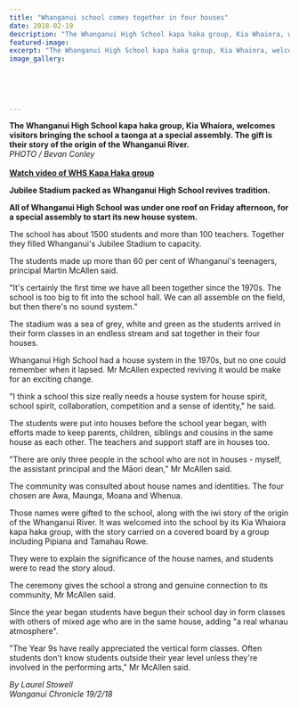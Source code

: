 ```yaml
---
title: "Whanganui school comes together in four houses"
date: 2018-02-19
description: "The Whanganui High School kapa haka group, Kia Whaiora, welcomes visitors bringing the school a taonga at a special assembly..."
featured-image: 
excerpt: "The Whanganui High School kapa haka group, Kia Whaiora, welcomes visitors bringing the school a taonga at a special assembly."
image_gallery:
    
    
    
    
    
---
```


<p><strong>The Whanganui High School kapa haka group, Kia Whaiora, welcomes visitors bringing the school a taonga at a special assembly. The gift is their story of the origin of the Whanganui River.<br /></strong><em>PHOTO / Bevan Conley</em><br /><strong><br /><a href="http://www.nzherald.co.nz/wanganui-chronicle/news/article.cfm?c_id=1503426&amp;objectid=11996013">Watch video of WHS Kapa Haka group</a></strong></p>
<p><strong></strong><strong>Jubilee Stadium packed as Whanganui High School revives tradition.</strong></p>
<p class="element element-paragraph"><strong>All of Whanganui High School was under one roof on Friday afternoon, for a special assembly to start its new house system.</strong></p>
<p class="element element-paragraph">The school has about 1500 students and more than 100 teachers. Together they filled Whanganui's Jubilee Stadium to capacity.</p>
<p class="element element-paragraph">The students made up more than 60 per cent of Whanganui's teenagers, principal Martin McAllen said.</p>
<p class="element element-paragraph">"It's certainly the first time we have all been together since the 1970s. The school is too big to fit into the school hall. We can all assemble on the field, but then there's no sound system."</p>
<p class="element element-paragraph">The stadium was a sea of grey, white and green as the students arrived in their form classes in an endless stream and sat together in their four houses.</p>
<p class="element element-paragraph">Whanganui High School had a house system in the 1970s, but no one could remember when it lapsed. Mr McAllen expected reviving it would be make for an exciting change.</p>
<p class="element element-paragraph">"I think a school this size really needs a house system for house spirit, school spirit, collaboration, competition and a sense of identity," he said.</p>
<p class="element element-paragraph">The students were put into houses before the school year began, with efforts made to keep parents, children, siblings and cousins in the same house as each other. The teachers and support staff are in houses too.</p>
<p class="element element-paragraph">"There are only three people in the school who are not in houses - myself, the assistant principal and the Māori dean," Mr McAllen said.</p>
<p class="element element-paragraph">The community was consulted about house names and identities. The four chosen are Awa, Maunga, Moana and Whenua.</p>
<p class="element element-paragraph">Those names were gifted to the school, along with the iwi story of the origin of the Whanganui River. It was welcomed into the school by its Kia Whaiora kapa haka group, with the story carried on a covered board by a group including Pipiana and Tamahau Rowe.</p>
<p class="element element-paragraph">They were to explain the significance of the house names, and students were to read the story aloud.</p>
<p class="element element-paragraph">The ceremony gives the school a strong and genuine connection to its community, Mr McAllen said.</p>
<p class="element element-paragraph">Since the year began students have begun their school day in form classes with others of mixed age who are in the same house, adding "a real whanau atmosphere".</p>
<p class="element element-paragraph">"The Year 9s have really appreciated the vertical form classes. Often students don't know students outside their year level unless they're involved in the performing arts," Mr McAllen said.</p>
<p class="element element-paragraph"><em>By Laurel Stowell</em><br /><em>Wanganui Chronicle 19/2/18</em></p>

